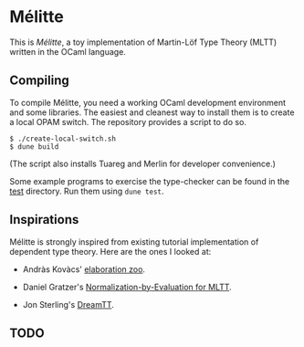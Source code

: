 # Mélitte

This is *Mélitte*, a toy implementation of Martin-Löf Type Theory (MLTT) written
in the OCaml language.

## Compiling

To compile Mélitte, you need a working OCaml development environment and some
libraries. The easiest and cleanest way to install them is to create a local
OPAM switch. The repository provides a script to do so.

```shell
$ ./create-local-switch.sh
$ dune build
```

(The script also installs Tuareg and Merlin for developer convenience.)

Some example programs to exercise the type-checker can be found in the
[test](test/) directory. Run them using `dune test`.

## Inspirations

Mélitte is strongly inspired from existing tutorial implementation of dependent
type theory. Here are the ones I looked at:

- Andràs Kovàcs' [elaboration
  zoo](https://github.com/AndrasKovacs/elaboration-zoo/).

- Daniel Gratzer's [Normalization-by-Evaluation for
  MLTT](https://github.com/jozefg/nbe-for-mltt).

- Jon Sterling's [DreamTT](https://github.com/jonsterling/dreamtt).

## TODO
